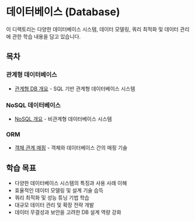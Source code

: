 # 데이터베이스 (Database)

이 디렉토리는 다양한 데이터베이스 시스템, 데이터 모델링, 쿼리 최적화 및 데이터 관리에 관한 학습 내용을 담고 있습니다.

## 목차

### 관계형 데이터베이스
* [관계형 DB 개요](/DB/Relational/README.md) - SQL 기반 관계형 데이터베이스 시스템

### NoSQL 데이터베이스
* [NoSQL 개요](/DB/NoSQL/README.md) - 비관계형 데이터베이스 시스템

### ORM
* [객체 관계 매핑](/DB/ORM/README.md) - 객체와 데이터베이스 간의 매핑 기술

## 학습 목표
- 다양한 데이터베이스 시스템의 특징과 사용 사례 이해
- 효율적인 데이터 모델링 및 설계 기술 습득
- 쿼리 최적화 및 성능 튜닝 기법 학습
- 대규모 데이터 관리 및 확장 전략 개발
- 데이터 무결성과 보안을 고려한 DB 설계 역량 강화 